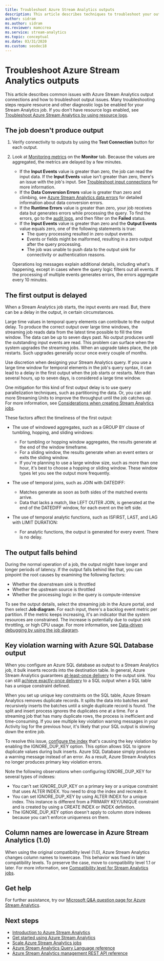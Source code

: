 ```yaml
---
title: Troubleshoot Azure Stream Analytics outputs
description: This article describes techniques to troubleshoot your output connections in Azure Stream Analytics jobs.
author: sidram
ms.author: sidram
ms.reviewer: mamccrea
ms.service: stream-analytics
ms.topic: conceptual
ms.date: 03/31/2020
ms.custom: seodec18
---
```


# Troubleshoot Azure Stream Analytics outputs

This article describes common issues with Azure Stream Analytics output connections and how to troubleshoot output issues. Many troubleshooting steps require resource and other diagnostic logs be enabled for your Stream Analytics job. If you don't have resource logs enabled, see [Troubleshoot Azure Stream Analytics by using resource logs](stream-analytics-job-diagnostic-logs.md).

## The job doesn't produce output

1. Verify connectivity to outputs by using the **Test Connection** button for each output.
1. Look at [Monitoring metrics](stream-analytics-monitoring.md) on the **Monitor** tab. Because the values are aggregated, the metrics are delayed by a few minutes.

   * If the **Input Events** value is greater than zero, the job can read the input data. If the **Input Events** value isn't greater than zero, there's an issue with the job's input. See [Troubleshoot input connections](stream-analytics-troubleshoot-input.md) for more information.
   * If the **Data Conversion Errors** value is greater than zero and climbing, see [Azure Stream Analytics data errors](data-errors.md) for detailed information about data conversion errors.
   * If the **Runtime Errors** value is greater than zero, your job receives data but generates errors while processing the query. To find the errors, go to the [audit logs](../azure-resource-manager/management/view-activity-logs.md), and then filter on the **Failed** status.
   * If the **Input Events** value is greater than zero and the **Output Events** value equals zero, one of the following statements is true:
      * The query processing resulted in zero output events.
      * Events or fields might be malformed, resulting in a zero output after the query processing.
      * The job was unable to push data to the output sink for connectivity or authentication reasons.

   Operations log messages explain additional details, including what's happening, except in cases where the query logic filters out all events. If the processing of multiple events generates errors, the errors aggregate every 10 minutes.

## The first output is delayed

When a Stream Analytics job starts, the input events are read. But, there can be a delay in the output, in certain circumstances.

Large time values in temporal query elements can contribute to the output delay. To produce the correct output over large time windows, the streaming job reads data from the latest time possible to fill the time window. The data can be up to seven days past. No output produces until the outstanding input events are read. This problem can surface when the system upgrades the streaming jobs. When an upgrade takes place, the job restarts. Such upgrades generally occur once every couple of months.

Use discretion when designing your Stream Analytics query. If you use a large time window for temporal elements in the job's query syntax, it can lead to a delay in the first output when the job starts or restarts. More than several hours, up to seven days, is considered a large time window.

One mitigation for this kind of first output delay is to use query parallelization techniques, such as partitioning the data. Or, you can add more Streaming Units to improve the throughput until the job catches up.  For more information, see [Considerations when creating Stream Analytics jobs](stream-analytics-concepts-checkpoint-replay.md).

These factors affect the timeliness of the first output:

* The use of windowed aggregates, such as a GROUP BY clause of tumbling, hopping, and sliding windows:

  * For tumbling or hopping window aggregates, the results generate at the end of the window timeframe.
  * For a sliding window, the results generate when an event enters or exits the sliding window.
  * If you're planning to use a large window size, such as more than one hour, it's best to choose a hopping or sliding window. These window types let you see the output more frequently.

* The use of temporal joins, such as JOIN with DATEDIFF:
  * Matches generate as soon as both sides of the matched events arrive.
  * Data that lacks a match, like LEFT OUTER JOIN, is generated at the end of the DATEDIFF window, for each event on the left side.

* The use of temporal analytic functions, such as ISFIRST, LAST, and LAG with LIMIT DURATION:
  * For analytic functions, the output is generated for every event. There is no delay.

## The output falls behind

During the normal operation of a job, the output might have longer and longer periods of latency. If the output falls behind like that, you can pinpoint the root causes by examining the following factors:

* Whether the downstream sink is throttled
* Whether the upstream source is throttled
* Whether the processing logic in the query is compute-intensive

To see the output details, select the streaming job in the Azure portal, and then select **Job diagram**. For each input, there's a backlog event metric per partition. If the metric keeps increasing, it's an indicator that the system resources are constrained. The increase is potentially due to output sink throttling, or high CPU usage. For more information, see [Data-driven debugging by using the job diagram](stream-analytics-job-diagram-with-metrics.md).

## Key violation warning with Azure SQL Database output

When you configure an Azure SQL database as output to a Stream Analytics job, it bulk inserts records into the destination table. In general, Azure Stream Analytics guarantees [at-least-once delivery](https://docs.microsoft.com/stream-analytics-query/event-delivery-guarantees-azure-stream-analytics) to the output sink. You can still [achieve exactly-once delivery]( https://blogs.msdn.microsoft.com/streamanalytics/2017/01/13/how-to-achieve-exactly-once-delivery-for-sql-output/) to a SQL output when a SQL table has a unique constraint defined.

When you set up unique key constraints on the SQL table, Azure Stream Analytics removes duplicate records. It splits the data into batches and recursively inserts the batches until a single duplicate record is found. The split and insert process ignores the duplicates one at a time. For a streaming job that has many duplicate rows, the process is inefficient and time-consuming. If you see multiple key violation warning messages in your Activity log for the previous hour, it's likely that your SQL output is slowing down the entire job.

To resolve this issue, [configure the index]( https://docs.microsoft.com/sql/t-sql/statements/create-index-transact-sql) that's causing the key violation by enabling the IGNORE_DUP_KEY option. This option allows SQL to ignore duplicate values during bulk inserts. Azure SQL Database simply produces a warning message instead of an error. As a result, Azure Stream Analytics no longer produces primary key violation errors.

Note the following observations when configuring IGNORE_DUP_KEY for several types of indexes:

* You can't set IGNORE_DUP_KEY on a primary key or a unique constraint that uses ALTER INDEX. You need to drop the index and recreate it.  
* You can set IGNORE_DUP_KEY by using ALTER INDEX for a unique index. This instance is different from a PRIMARY KEY/UNIQUE constraint and is created by using a CREATE INDEX or INDEX definition.  
* The IGNORE_DUP_KEY option doesn't apply to column store indexes because you can't enforce uniqueness on them.  

## Column names are lowercase in Azure Stream Analytics (1.0)

When using the original compatibility level (1.0), Azure Stream Analytics changes column names to lowercase. This behavior was fixed in later compatibility levels. To preserve the case, move to compatibility level 1.1 or later. For more information, see [Compatibility level for Stream Analytics jobs](https://docs.microsoft.com/azure/stream-analytics/stream-analytics-compatibility-level).

## Get help

For further assistance, try our [Microsoft Q&A question page for Azure Stream Analytics](https://docs.microsoft.com/answers/topics/azure-stream-analytics.html).

## Next steps

* [Introduction to Azure Stream Analytics](stream-analytics-introduction.md)
* [Get started using Azure Stream Analytics](stream-analytics-real-time-fraud-detection.md)
* [Scale Azure Stream Analytics jobs](stream-analytics-scale-jobs.md)
* [Azure Stream Analytics Query Language reference](https://docs.microsoft.com/stream-analytics-query/stream-analytics-query-language-reference)
* [Azure Stream Analytics management REST API reference](https://msdn.microsoft.com/library/azure/dn835031.aspx)
